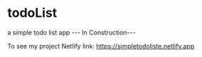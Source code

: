 # todoList
a simple todo list app
--- In Construction---

To see my project
Netlify link: https://simpletodoliste.netlify.app
